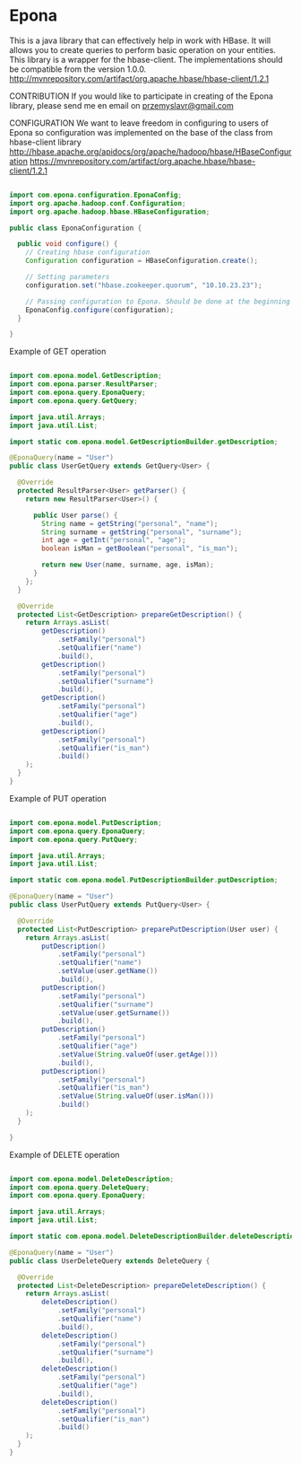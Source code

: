 # Epona

This is a java library that can effectively help in work with HBase. It will allows you to create queries to perform basic operation on your entities.
This library is a wrapper for the hbase-client. The implementations should be compatible from the version 1.0.0. 
http://mvnrepository.com/artifact/org.apache.hbase/hbase-client/1.2.1

CONTRIBUTION
If you would like to participate in creating of the Epona library, please send me en email on przemyslavr@gmail.com


CONFIGURATION
We want to leave freedom in configuring to users of Epona so configuration was implemented on the base of the class from hbase-client library
http://hbase.apache.org/apidocs/org/apache/hadoop/hbase/HBaseConfiguration
https://mvnrepository.com/artifact/org.apache.hbase/hbase-client/1.2.1


``` java

import com.epona.configuration.EponaConfig;
import org.apache.hadoop.conf.Configuration;
import org.apache.hadoop.hbase.HBaseConfiguration;

public class EponaConfiguration {

  public void configure() {
    // Creating hbase configuration
    Configuration configuration = HBaseConfiguration.create();

    // Setting parameters
    configuration.set("hbase.zookeeper.quorum", "10.10.23.23");

    // Passing configuration to Epona. Should be done at the beginning and only once.
    EponaConfig.configure(configuration);
  }

}

```


Example of GET operation

``` java

import com.epona.model.GetDescription;
import com.epona.parser.ResultParser;
import com.epona.query.EponaQuery;
import com.epona.query.GetQuery;

import java.util.Arrays;
import java.util.List;

import static com.epona.model.GetDescriptionBuilder.getDescription;

@EponaQuery(name = "User")
public class UserGetQuery extends GetQuery<User> {

  @Override
  protected ResultParser<User> getParser() {
    return new ResultParser<User>() {

      public User parse() {
        String name = getString("personal", "name");
        String surname = getString("personal", "surname");
        int age = getInt("personal", "age");
        boolean isMan = getBoolean("personal", "is_man");

        return new User(name, surname, age, isMan);
      }
    };
  }

  @Override
  protected List<GetDescription> prepareGetDescription() {
    return Arrays.asList(
        getDescription()
            .setFamily("personal")
            .setQualifier("name")
            .build(),
        getDescription()
            .setFamily("personal")
            .setQualifier("surname")
            .build(),
        getDescription()
            .setFamily("personal")
            .setQualifier("age")
            .build(),
        getDescription()
            .setFamily("personal")
            .setQualifier("is_man")
            .build()
    );
  }
}

```

Example of PUT operation

``` Java

import com.epona.model.PutDescription;
import com.epona.query.EponaQuery;
import com.epona.query.PutQuery;

import java.util.Arrays;
import java.util.List;

import static com.epona.model.PutDescriptionBuilder.putDescription;

@EponaQuery(name = "User")
public class UserPutQuery extends PutQuery<User> {

  @Override
  protected List<PutDescription> preparePutDescription(User user) {
    return Arrays.asList(
        putDescription()
            .setFamily("personal")
            .setQualifier("name")
            .setValue(user.getName())
            .build(),
        putDescription()
            .setFamily("personal")
            .setQualifier("surname")
            .setValue(user.getSurname())
            .build(),
        putDescription()
            .setFamily("personal")
            .setQualifier("age")
            .setValue(String.valueOf(user.getAge()))
            .build(),
        putDescription()
            .setFamily("personal")
            .setQualifier("is_man")
            .setValue(String.valueOf(user.isMan()))
            .build()
    );
  }

}

```

Example of DELETE operation

``` Java

import com.epona.model.DeleteDescription;
import com.epona.query.DeleteQuery;
import com.epona.query.EponaQuery;

import java.util.Arrays;
import java.util.List;

import static com.epona.model.DeleteDescriptionBuilder.deleteDescription;

@EponaQuery(name = "User")
public class UserDeleteQuery extends DeleteQuery {

  @Override
  protected List<DeleteDescription> prepareDeleteDescription() {
    return Arrays.asList(
        deleteDescription()
            .setFamily("personal")
            .setQualifier("name")
            .build(),
        deleteDescription()
            .setFamily("personal")
            .setQualifier("surname")
            .build(),
        deleteDescription()
            .setFamily("personal")
            .setQualifier("age")
            .build(),
        deleteDescription()
            .setFamily("personal")
            .setQualifier("is_man")
            .build()
    );
  }
}

```